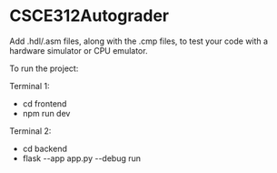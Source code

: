 # CSCE312Autograder

Add .hdl/.asm files, along with the .cmp files, to test your code with a hardware simulator or CPU emulator.

To run the project:

Terminal 1:
- cd frontend
- npm run dev

Terminal 2:
- cd backend
- flask --app app.py --debug run
